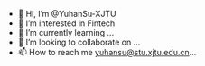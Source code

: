 - 👋 Hi, I’m @YuhanSu-XJTU
- 👀 I’m interested in Fintech
- 🌱 I’m currently learning ...
- 💞️ I’m looking to collaborate on ...
- 📫 How to reach me yuhansu@stu.xjtu.edu.cn...

<!---
YuhanSu-xjtu/YuhanSu-xjtu is a ✨ special ✨ repository because its `README.md` (this file) appears on your GitHub profile.
You can click the Preview link to take a look at your changes.
--->
